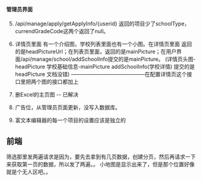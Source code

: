 #### 管理员界面
5. /api/manage/apply/getApplyInfo/{userid} 返回的项目少了schoolType，currendGradeCode这两个返回了null。

8. 详情页里面 有一个介绍图，学校列表里面也有一个小图。在详情页里面 返回的是headPictureUrl；在列表页里面，返回的是mainPicture；在用户界面/api/manage/school/addSchoolInfo提交的是mainPicture。
 (详情页头图-headPicture 学校基础信息-mainPicture addSchoolInfo(学校详情) 提交的是headPicture 文档没错)
——————————————在配置详情页这个接口里把两个图的接口都加上


6. 删Excel的主页图 -- 已解决

7.  广告位，从管理员页面更新，没写入数据库。

8. 富文本编辑器的每一个项目的设置应该是独立的

## 前端
筛选那里发两遍请求是因为，要先去拿到有几页数据，创建分页，然后再请求一下来获取第一页的数据，所以发了两遍。。
小地图是显示出来了，但是那个位置好像就是个无人区吧。。